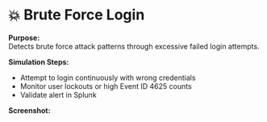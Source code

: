 # 💥 Brute Force Login

**Purpose:**  
Detects brute force attack patterns through excessive failed login attempts.

**Simulation Steps:**  
- Attempt to login continuously with wrong credentials
- Monitor user lockouts or high Event ID 4625 counts
- Validate alert in Splunk

**Screenshot:**  
